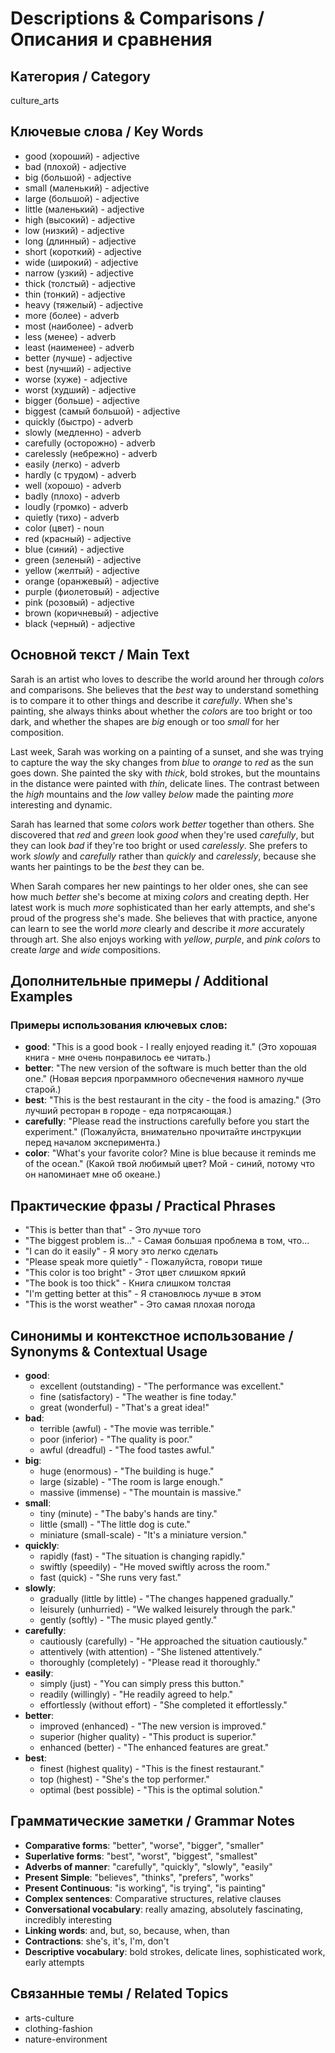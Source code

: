 # Descriptions & Comparisons / Описания и сравнения

## Категория / Category
culture_arts


## Ключевые слова / Key Words
- good (хороший) - adjective
- bad (плохой) - adjective
- big (большой) - adjective
- small (маленький) - adjective
- large (большой) - adjective
- little (маленький) - adjective
- high (высокий) - adjective
- low (низкий) - adjective
- long (длинный) - adjective
- short (короткий) - adjective
- wide (широкий) - adjective
- narrow (узкий) - adjective
- thick (толстый) - adjective
- thin (тонкий) - adjective
- heavy (тяжелый) - adjective
- more (более) - adverb
- most (наиболее) - adverb
- less (менее) - adverb
- least (наименее) - adverb
- better (лучше) - adjective
- best (лучший) - adjective
- worse (хуже) - adjective
- worst (худший) - adjective
- bigger (больше) - adjective
- biggest (самый большой) - adjective
- quickly (быстро) - adverb
- slowly (медленно) - adverb
- carefully (осторожно) - adverb
- carelessly (небрежно) - adverb
- easily (легко) - adverb
- hardly (с трудом) - adverb
- well (хорошо) - adverb
- badly (плохо) - adverb
- loudly (громко) - adverb
- quietly (тихо) - adverb
- color (цвет) - noun
- red (красный) - adjective
- blue (синий) - adjective
- green (зеленый) - adjective
- yellow (желтый) - adjective
- orange (оранжевый) - adjective
- purple (фиолетовый) - adjective
- pink (розовый) - adjective
- brown (коричневый) - adjective
- black (черный) - adjective

## Основной текст / Main Text

Sarah is an artist who loves to describe the world around her through *color*s and comparisons. She believes that the *best* way to understand something is to compare it to other things and describe it *carefully*. When she's painting, she always thinks about whether the *color*s are too bright or too dark, and whether the shapes are *big* enough or too *small* for her composition.

Last week, Sarah was working on a painting of a sunset, and she was trying to capture the way the sky changes from *blue* to *orange* to *red* as the sun goes down. She painted the sky with *thick*, bold strokes, but the mountains in the distance were painted with *thin*, delicate lines. The contrast between the *high* mountains and the *low* valley *below* made the painting *more* interesting and dynamic.

Sarah has learned that some *color*s work *better* together than others. She discovered that *red* and *green* look *good* when they're used *carefully*, but they can look *bad* if they're too bright or used *carelessly*. She prefers to work *slowly* and *carefully* rather than *quickly* and *carelessly*, because she wants her paintings to be the *best* they can be.

When Sarah compares her new paintings to her older ones, she can see how much *better* she's become at mixing *color*s and creating depth. Her latest work is much *more* sophisticated than her early attempts, and she's proud of the progress she's made. She believes that with practice, anyone can learn to see the world *more* clearly and describe it *more* accurately through art. She also enjoys working with *yellow*, *purple*, and *pink* *color*s to create *large* and *wide* compositions.

## Дополнительные примеры / Additional Examples

### Примеры использования ключевых слов:
- **good**: "This is a good book - I really enjoyed reading it." (Это хорошая книга - мне очень понравилось ее читать.)
- **better**: "The new version of the software is much better than the old one." (Новая версия программного обеспечения намного лучше старой.)
- **best**: "This is the best restaurant in the city - the food is amazing." (Это лучший ресторан в городе - еда потрясающая.)
- **carefully**: "Please read the instructions carefully before you start the experiment." (Пожалуйста, внимательно прочитайте инструкции перед началом эксперимента.)
- **color**: "What's your favorite color? Mine is blue because it reminds me of the ocean." (Какой твой любимый цвет? Мой - синий, потому что он напоминает мне об океане.)

## Практические фразы / Practical Phrases

- "This is better than that" - Это лучше того
- "The biggest problem is..." - Самая большая проблема в том, что...
- "I can do it easily" - Я могу это легко сделать
- "Please speak more quietly" - Пожалуйста, говори тише
- "This color is too bright" - Этот цвет слишком яркий
- "The book is too thick" - Книга слишком толстая
- "I'm getting better at this" - Я становлюсь лучше в этом
- "This is the worst weather" - Это самая плохая погода

## Синонимы и контекстное использование / Synonyms & Contextual Usage

- **good**: 
  - excellent (outstanding) - "The performance was excellent."
  - fine (satisfactory) - "The weather is fine today."
  - great (wonderful) - "That's a great idea!"
- **bad**: 
  - terrible (awful) - "The movie was terrible."
  - poor (inferior) - "The quality is poor."
  - awful (dreadful) - "The food tastes awful."
- **big**: 
  - huge (enormous) - "The building is huge."
  - large (sizable) - "The room is large enough."
  - massive (immense) - "The mountain is massive."
- **small**: 
  - tiny (minute) - "The baby's hands are tiny."
  - little (small) - "The little dog is cute."
  - miniature (small-scale) - "It's a miniature version."
- **quickly**: 
  - rapidly (fast) - "The situation is changing rapidly."
  - swiftly (speedily) - "He moved swiftly across the room."
  - fast (quick) - "She runs very fast."
- **slowly**: 
  - gradually (little by little) - "The changes happened gradually."
  - leisurely (unhurried) - "We walked leisurely through the park."
  - gently (softly) - "The music played gently."
- **carefully**: 
  - cautiously (carefully) - "He approached the situation cautiously."
  - attentively (with attention) - "She listened attentively."
  - thoroughly (completely) - "Please read it thoroughly."
- **easily**: 
  - simply (just) - "You can simply press this button."
  - readily (willingly) - "He readily agreed to help."
  - effortlessly (without effort) - "She completed it effortlessly."
- **better**: 
  - improved (enhanced) - "The new version is improved."
  - superior (higher quality) - "This product is superior."
  - enhanced (better) - "The enhanced features are great."
- **best**: 
  - finest (highest quality) - "This is the finest restaurant."
  - top (highest) - "She's the top performer."
  - optimal (best possible) - "This is the optimal solution."

## Грамматические заметки / Grammar Notes

- **Comparative forms**: "better", "worse", "bigger", "smaller"
- **Superlative forms**: "best", "worst", "biggest", "smallest"
- **Adverbs of manner**: "carefully", "quickly", "slowly", "easily"
- **Present Simple**: "believes", "thinks", "prefers", "works"
- **Present Continuous**: "is working", "is trying", "is painting"
- **Complex sentences**: Comparative structures, relative clauses
- **Conversational vocabulary**: really amazing, absolutely fascinating, incredibly interesting
- **Linking words**: and, but, so, because, when, than
- **Contractions**: she's, it's, I'm, don't
- **Descriptive vocabulary**: bold strokes, delicate lines, sophisticated work, early attempts

## Связанные темы / Related Topics

- arts-culture
- clothing-fashion
- nature-environment

